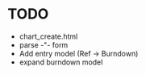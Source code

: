 # TODO

* chart_create.html
* parse -"- form
* Add entry model (Ref -> Burndown)
* expand burndown model